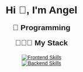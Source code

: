 <div style="text-align: center; font-family: Arial, sans-serif;">
  <h1 style="margin-bottom: 10px;">Hi 👋, I'm Angel</h1>
  
  <h2 style="margin-top: 20px;">🚀 Programming</h2>
  <h2 style="margin-top: 10px;">👨🏻‍💻 My Stack</h2>

  <div style="display: flex; justify-content: center; gap: 20px; flex-wrap: wrap; margin-top: 20px;">
    <a href="https://skillicons.dev">
      <img src="https://skillicons.dev/icons?i=html,css,typescript,javascript,angular," alt="Frontend Skills">
      <br>
      <img src="https://skillicons.dev/icons?i=java,spring,docker,git,mariadb,gitlab" alt="Backend Skills">
    </a>
  </div>
</div>
